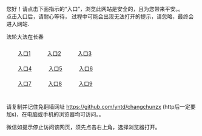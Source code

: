 您好！请点击下面指示的“入口”，浏览此网站是安全的，且为您带来平安。。 <br/>
点击入口后，请耐心等待， 过程中可能会出现无法打开的提示，请忽略，最终会进入网站. </br>

法轮大法在长春<br/>
<div style="padding:10px"><a style="margin:20px" target="_blank" href="https://dpv0zj5q536o0.cloudfront.net/2Qpsp?phydm" id="ccLink1" rel="nofollow">入口1</a> <a target="_blank" style="margin:20px" href="https://d3s8nfy7u3ynix.cloudfront.net/2Qpsp?prcya" id="ccLink2" rel="nofollow">入口2</a> <a style="margin:20px" target="_blank" href="https://d9nyjqsxgvu4d.cloudfront.net/2Qpsp?nqesluur" id="ccLink3" rel="nofollow">入口3</a></div>

<div style="padding:10px" ><a style="margin:20px" target="_blank" href="https://dpv0zj5q536o0.cloudfront.net/2Qpsp?phydm" id="ccLink4" rel="nofollow">入口4</a> <a style="margin:20px" href="https://d3s8nfy7u3ynix.cloudfront.net/2Qpsp?prcya" target="_blank" id="ccLink5" rel="nofollow">入口5</a> <a style="margin:20px" href="https://d9nyjqsxgvu4d.cloudfront.net/2Qpsp?nqesluur" target="_blank" id="ccLink6" rel="nofollow">入口6</a></div>

<div style="padding:10px"><a style="margin:20px" target="_blank" href="https://dpv0zj5q536o0.cloudfront.net/2Qpsp?phydm" id="ccLink7" rel="nofollow">入口7</a> <a style="margin:20px" href="https://d3s8nfy7u3ynix.cloudfront.net/2Qpsp?prcya" target="_blank" id="ccLink8" rel="nofollow">入口8</a> <a style="margin:20px" target="_blank" href="https://d9nyjqsxgvu4d.cloudfront.net/2Qpsp?nqesluur" id="ccLink9" rel="nofollow">入口9</a></div>

<br/>



请复制并记住免翻墙网址 https://github.com/yntd/changchunzx (http后一定要加s)，在电脑或手机的浏览器均可访问。。<br/>

微信如提示停止访问该网页，须先点击右上角，选择浏览器打开。
